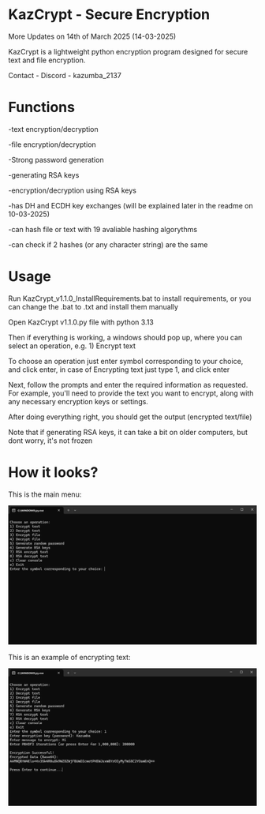 # KazCrypt - Secure Encryption
More Updates on 14th of March 2025 (14-03-2025)

KazCrypt is a lightweight python encryption program designed for secure text and file encryption.

Contact - Discord - kazumba_2137

# Functions

-text encryption/decryption

-file encryption/decryption

-Strong password generation

-generating RSA keys

-encryption/decryption using RSA keys

-has DH and ECDH key exchanges (will be explained later in the readme on 10-03-2025)

-can hash file or text with 19 avaliable hashing algorythms

-can check if 2 hashes (or any character string) are the same 

# Usage

Run KazCrypt_v1.1.0_InstallRequirements.bat to install requirements, or you can change the .bat to .txt and install them manually

Open KazCrypt v1.1.0.py file with python 3.13

Then if everything is working, a windows should pop up, where you can select an operation, e.g. 1) Encrypt text

To choose an operation just enter symbol corresponding to your choice, and click enter, in case of Encrypting text just type 1, and click enter

Next, follow the prompts and enter the required information as requested. For example, you'll need to provide the text you want to encrypt, along with any necessary encryption keys or settings.

After doing everything right, you should get the output (encrypted text/file)

Note that if generating RSA keys, it can take a bit on older computers, but dont worry, it's not frozen

# How it looks?

This is the main menu:

![Menu](Photos/Menu.png "Main Menu")

This is an example of encrypting text:

![Example of a text encryption](Photos/Text_Enc_Examp.png "Example of a text encryption")


